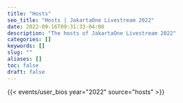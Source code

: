 ```yaml
---
title: "Hosts"
seo_title: "Hosts | JakartaOne Livestream 2022" 
date: 2022-09-16T09:31:33-04:00
description: "The hosts of JakartaOne Livestream 2022"
categories: []
keywords: []
slug: ""
aliases: []
toc: false
draft: false
---
```


{{< events/user_bios year="2022" source="hosts" >}}